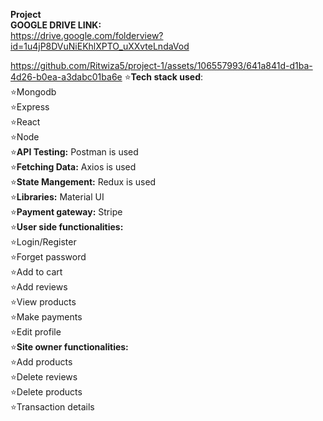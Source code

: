<b>Project</b> <br>
<b>GOOGLE DRIVE LINK:</b> <br>
https://drive.google.com/folderview?id=1u4jP8DVuNiEKhlXPTO_uXXvteLndaVod
<br>





https://github.com/Ritwiza5/project-1/assets/106557993/641a841d-d1ba-4d26-b0ea-a3dabc01ba6e
⭐<b>Tech stack used</b>: <br>
     ⭐Mongodb<br>
     ⭐Express<br>
     ⭐React<br>
     ⭐Node<br>
⭐<b>API Testing:</b>  Postman is used<br>
⭐<b>Fetching Data:</b>  Axios is used<br>
⭐<b>State Mangement:</b>  Redux is used<br>
⭐<b>Libraries:</b>  Material UI<br>
⭐<b>Payment gateway:</b>  Stripe<br>
⭐<b>User side functionalities:</b><br>
     ⭐Login/Register<br>
     ⭐Forget password<br>
     ⭐Add to cart<br>
     ⭐Add reviews<br>
     ⭐View products<br>
     ⭐Make payments<br>
     ⭐Edit profile<br>
⭐<b>Site owner functionalities:</b><br>
⭐Add products<br>
⭐Delete reviews<br>
⭐Delete products<br>
⭐Transaction details<br>

